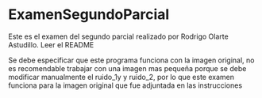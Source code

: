 # ExamenSegundoParcial
Este es el examen del segundo parcial realizado por Rodrigo Olarte Astudillo. Leer el README

 Se debe especificar que este programa funciona con la imagen original, no es recomendable trabajar con una imagen mas pequeña porque se debe modificar manualmente el ruido_1y y ruido_2, por lo que este examen funciona para la imagen original que fue adjuntada en las instrucciones

